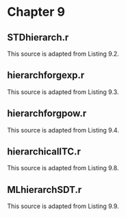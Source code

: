 
# Chapter 9

## STDhierarch.r

This source is adapted from Listing 9.2.

## hierarchforgexp.r

This source is adapted from Listing 9.3.

## hierarchforgpow.r

This source is adapted from Listing 9.4.

## hierarchicalITC.r

This source is adapted from Listing 9.8.

## MLhierarchSDT.r

This source is adapted from Listing 9.9.




